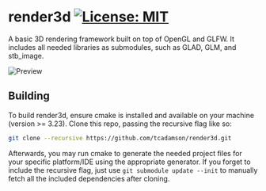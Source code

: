 # render3d [![License: MIT](https://img.shields.io/badge/License-MIT-yellow.svg)](https://opensource.org/licenses/MIT)

A basic 3D rendering framework built on top of OpenGL and GLFW. It includes all needed libraries as submodules, such as GLAD, GLM, and stb_image.

![Preview](https://i.postimg.cc/wjV55DXZ/1670461331000.gif)

## Building
To build render3d, ensure cmake is installed and available on your machine (version >= 3.23). Clone this repo, passing the recursive flag like so:
```bash
git clone --recursive https://github.com/tcadamson/render3d.git
```
Afterwards, you may run cmake to generate the needed project files for your specific platform/IDE using the appropriate generator. If you forget to include the recursive flag, just use `git submodule update --init` to manually fetch all the included dependencies after cloning.